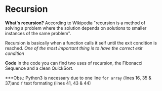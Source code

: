 # Recursion #

**What's recursion?**
According to Wikipedia "recursion is a method of solving a problem where the solution depends on solutions to smaller instances of the same problem".

Recursion is basically when a function calls it self until the exit condition is reached. *One of the most important thing is to have the correct exit condition*

**Code**
In the code you can find two uses of recursion, the Fibonacci Sequence and a clean QuickSort.

***Obs.: Python3 is necessary due to one line `for array` (lines 16, 35 & 37)and `f` text formating (lines 41, 43 & 44)
